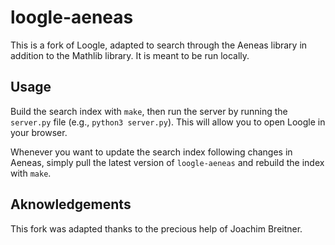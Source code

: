 loogle-aeneas
=============

This is a fork of Loogle, adapted to search through the Aeneas library in
addition to the Mathlib library. It is meant to be run locally.

Usage
-----

Build the search index with `make`, then run the server by running the `server.py` file
(e.g., `python3 server.py`). This will allow you to open Loogle in your browser.

Whenever you want to update the search index following changes in Aeneas, simply
pull the latest version of `loogle-aeneas` and rebuild the index with `make`.

Aknowledgements
---------------
This fork was adapted thanks to the precious help of Joachim Breitner.
